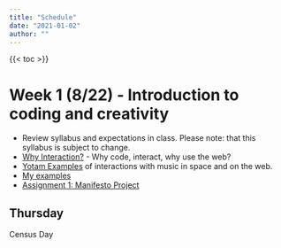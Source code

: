 ```yaml
---
title: "Schedule"
date: "2021-01-02"
author: ""
---
```


{{< toc >}}


# Week 1 (8/22) - Introduction to coding and creativity

- Review syllabus and expectations in class. Please note: that this syllabus is subject to change.
- [Why Interaction?](https://tambien.github.io/InteractiveMusic/module/why_interaction) - Why code, interact, why use the web?
- [Yotam Examples](https://tambien.github.io/InteractiveMusic/module/examples) of interactions with music in space and on the web.
- [My examples](x-devonthink-item://9733BB3B-DC77-4EC7-9D8F-F711504AD792)
- [Assignment 1: Manifesto Project](assignments/assignment-1-manifesto)

## Thursday

Census Day

<!-- # Week 2 (8/29) - Score as code, code as score

- Intro to JavaScript - Numbers, Strings, Arrays, Objects, Functions, and Variables, scope, running code with a server. I won't overly focus on the CS aspects of this, just teach enough for them to be able to create projects.
- Show the console.
- Web audio basics and sound file players - [slides](https://lsu-pdm-2021.netlify.com/week_1_t/_site/#/), [textbook](https://pdm.lsupathways.org/3_audio/1_sampler/1_lesson_1/)

# Week 3 (9/5) - Interfaces

- [Examples of interfaces](https://tambien.github.io/InteractiveMusic/module/musical_interfaces) - how have interfaces been built in the past?
  - How do you deal with [mapping](https://tambien.github.io/InteractiveMusic/module/gesture_mapping) when developing interfaces?
  - What are some [design rules](https://tambien.github.io/InteractiveMusic/module/interface_design) for designing interfaces?
  - Introduction to p5.js - we'll learn p5.js to create interfaces for our interactive music.
- **Project 1 - Build a sampler**
  - [Scores](https://tambien.github.io/InteractiveMusic/module/scores) - an introduction to experimental music scores and a comparison to code as a score. The similarity is that they're both series of instructions that produce a piece of music.

# Week 4 (9/12) - Synthesis in Tone.js

Project 1 DUE

- [Yotam - More Tone.js](https://tambien.github.io/InteractiveMusic/module/tone_2)
- Adding effects and intro to synthesis - [slides](https://lsu-pdm-2021.netlify.com/week_1_th/_site/#/), [textbook](https://pdm.lsupathways.org/3_audio/1_sampler/2_lesson_2/)
- Making synthesizers from scratch - [slides](https://lsu-pdm-2021.netlify.com/week_2_t/_site/#/)
- **Project 2 - Creating a synthesizer from scratch** - additive, subtractive, FM, AM? Make four presets for each synthesizer as objects. Name the presets something descriptive. You can use the [default presets](https://tonejs.github.io/Presets/) as a starting point.

# Week 5 (9/19) - Process and generative music

Synth from scratch DUE

- [Process Music](https://tambien.github.io/InteractiveMusic/module/process_music) - music created from a series of instructions
- [Randomization and patterns](https://tambien.github.io/InteractiveMusic/module/randomization)
- Scheduling signals and LFOs - [slides](https://lsu-pdm-2021.netlify.com/week_2_th/_site/#/)
- Instruments and Sequencers - [slides](https://lsu-pdm-2021.netlify.com/week_3_t/_site/#/), [textbook](https://pdm.lsupathways.org/3_audio/2_synthsandmusic/2_lesson_2/)
- Sound Effects and Sequencers - [slides](https://lsu-pdm-2021.netlify.com/week_3_th/_site/#/)
- **create score** - Create a hand-drawn or computer-generated graphical score. This doesn't need to be artistic, just something that will inspire a piece of music for a project later in the semester.
- **Project 3 - [Realize](https://tambien.github.io/InteractiveMusic/assignment/midterm_1) your score as code** - take part of [PDM scoring an image](https://pdm.lsupathways.org/3_audio/2_synthsandmusic/4_lesson_4/)

# Week 6 (9/26) - More musical complexity

- Rhythm / Scales / Tuning / - [slides](https://lsu-pdm-2021.netlify.com/week_4_t/_static/#/)
- More patterns with [total-serialism](https://github.com/tmhglnd/total-serialism)
- Sound an animation - we'll go through the tricks of adding sound to looping structures. See [HackPact](https://github.com/stc/HackPact) for examples.
- **Assignment 4 - Midterm** - Score a p5.js sketch using everything you've learned so far. Cool p5.js sketches can be found at [Open Processing](https://openprocessing.org/discover/#/trending). Also, see the Generative Design book for great sketches. Also, see the [nature of code](https://github.com/nature-of-code/noc-examples-p5.js).
- Other ideas: [Generative Landscape 1](https://editor.p5js.org/EdCavett/full/-fcf1cLwf), [Generative Landscape 2](https://editor.p5js.org/ndeji69/sketches/rqMKO4jr1)

# Week 7 (10/3) - Sonification

Assignment 3 DUE

- Dealing with real-time data sources
- Sonification - **Assignment 5** - sonify any real-time data from the web. Ex: [ISS Location](https://github.com/CodeAsCreativeMedium/exercises/tree/main/17_sound/09_data_sonification). See Measuring Device from CaCM pg 110 for more sensor-based inspiration. You could also sonify time-related data. See [ClockWork](https://clockwork.scholarslab.org/) for examples on that. This project is also inspired by the following:
- Clock project from code as creative medium (pg 30).
- Data Self-Portrait (pg 62) - instead of sonifying a source of data you find, make your data source that represents some aspect of your life.

# Week 8 (10/10) - Mobile/networked Music

Assignment 4 DUE

- Mobile Music - Project 6
- [immaterial.cloud: Using peer-to-peer technologies for music](https://webaudioconf.com/posts/2021_13/)
- show some of my other projects too
- [The Hub](https://github.com/jtallison/NetArt-Repo)
- Or just simpler version with socket.io
- TODO: more resources

# Week 9 (10/17) - More Mobile Music

Assignment 5 DUE

- TODO: Readings and assignments for mobile music - look at some of my papers to see who i cited

# Week 10 (10/24) - More weird synthesis

- [Audio analysis](https://tambien.github.io/InteractiveMusic/module/analysis)
	- [meyda](https://github.com/meyda/meyda) 
- [Granular-js](https://github.com/philippfromme/granular-js)
- [Paulstretch.js](https://github.com/sebpiq/paulstretch.js)
- [Magenta.js](https://magenta.tensorflow.org/get-started)
  - [Demos](https://magenta.tensorflow.org/demos/web/)
  - [Interactive generative models for music](https://www.youtube.com/watch?v=f0XO4A_-EeY)

# Week 11 (10/31) - Live Coding

- Ethos of Live Coding
  - [Show us your screens](https://vimeo.com/20241649)
  - [Toplap Manifesto](https://toplap.org/wiki/ManifestoDraft)
  - [Algorave](https://algorave.com/) - coding to dance to
    - [Algorave Generation | Resident Advisor](https://www.youtube.com/watch?v=S2EZqikCIfY)
  - [Awesome Live Coding](https://github.com/toplap/awesome-livecoding)
- Tools
  - [Gibber](https://gibber.cc/alpha/playground/)
    - See Gabber for collaborations
    - [Rethinking networked collaboration in the live coding environment Gibber](https://nime.pubpub.org/pub/4b8l5iqc/release/1)
  - [Sema](https://sema.codes/)
  - [Glicol](https://glicol.org/) - also allows collaboration
  - [Strudel](https://github.com/tidalcycles/strudel) - port of tidal cycles

> READ: [Algorave - Mixmag](https://mixmag.net/feature/algorave/8)

# Week 12 (11/7) - Live Coding

Live coding performances - in a group of two or more perform a 5 minute piece with the live coding environment you liked the best.

# Week 13 (11/14) - FINAL PROJECT

Start on your final project, something you propose related to what we've learned this semester.

# Week 14 (11/21)

## Thursday

Thanksgiving - No classes

# Week 15 (11/28)

# Week 16 (12/5)

## Thursday

Start of final exams -->

